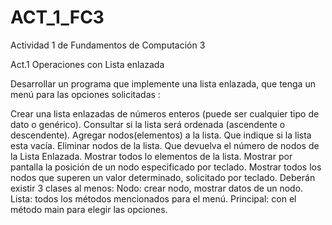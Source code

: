 # ACT_1_FC3
Actividad 1 de Fundamentos de Computación 3

Act.1 Operaciones con Lista enlazada

Desarrollar un programa que implemente una lista enlazada, que tenga un menú para las opciones solicitadas :
 
Crear una lista enlazadas de números enteros (puede ser cualquier tipo de dato o genérico).
Consultar si la lista será ordenada (ascendente o descendente).
Agregar nodos(elementos) a la lista.
Que  indique si la lista esta vacía.
Eliminar nodos de la lista.
Que devuelva el número de nodos de la Lista Enlazada.
Mostrar todos lo elementos de la lista.
Mostrar por pantalla la posición de un nodo especificado por teclado.
Mostrar todos los nodos que superen un valor determinado, solicitado por teclado.
Deberán existir 3 clases al menos:
Nodo: crear nodo, mostrar datos de un nodo.
Lista: todos los métodos mencionados para el menú.
Principal: con el método main para elegir las opciones. 
